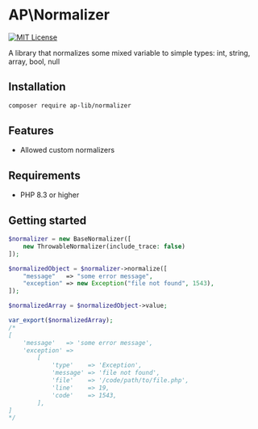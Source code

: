 # AP\Normalizer

[![MIT License](https://img.shields.io/badge/license-MIT-blue.svg)](LICENSE)

A library that normalizes some mixed variable to simple types: int, string, array, bool, null

## Installation

```bash
composer require ap-lib/normalizer
```

## Features

- Allowed custom normalizers

## Requirements

- PHP 8.3 or higher

## Getting started

```php
$normalizer = new BaseNormalizer([
    new ThrowableNormalizer(include_trace: false)
]);

$normalizedObject = $normalizer->normalize([
    "message"   => "some error message",
    "exception" => new Exception("file not found", 1543),
]);

$normalizedArray = $normalizedObject->value;

var_export($normalizedArray);
/*
[
    'message'   => 'some error message',
    'exception' =>
        [
            'type'    => 'Exception',
            'message' => 'file not found',
            'file'    => '/code/path/to/file.php',
            'line'    => 19,
            'code'    => 1543,
        ],
]
*/
```